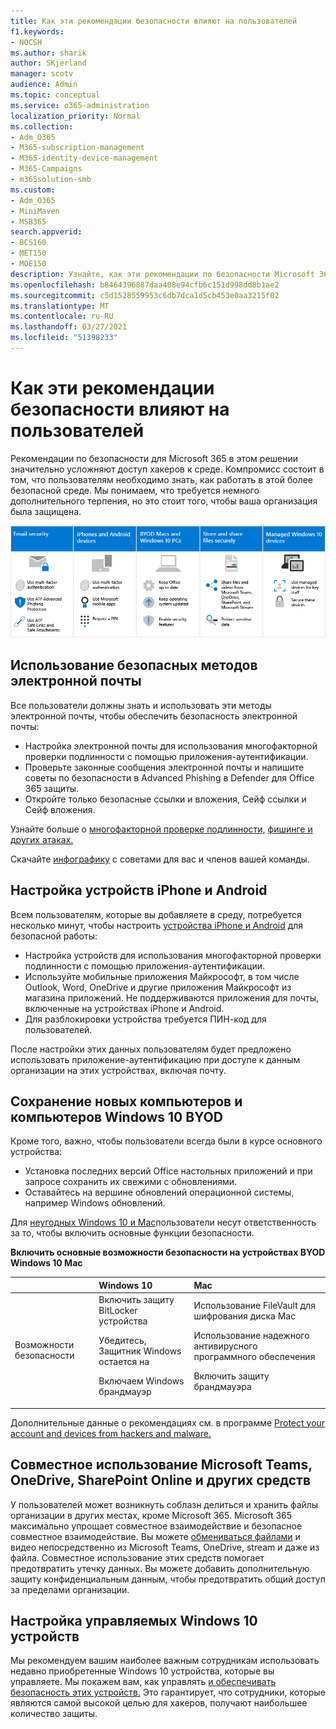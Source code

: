 ```yaml
---
title: Как эти рекомендации безопасности влияют на пользователей
f1.keywords:
- NOCSH
ms.author: sharik
author: SKjerland
manager: scotv
audience: Admin
ms.topic: conceptual
ms.service: o365-administration
localization_priority: Normal
ms.collection:
- Adm_O365
- M365-subscription-management
- M365-identity-device-management
- M365-Campaigns
- m365solution-smb
ms.custom:
- Adm_O365
- MiniMaven
- MSB365
search.appverid:
- BCS160
- MET150
- MOE150
description: Узнайте, как эти рекомендации по безопасности Microsoft 365 бизнес премиум влияют на пользователей и защищают данные.
ms.openlocfilehash: b8464396887daa408e94cfb6c151d998dd8b1ae2
ms.sourcegitcommit: c5d1528559953c6db7dca1d5cb453e0aa3215f02
ms.translationtype: MT
ms.contentlocale: ru-RU
ms.lasthandoff: 03/27/2021
ms.locfileid: "51398233"
---
```

# <a name="how-these-security-recommendations-affect-your-users"></a>Как эти рекомендации безопасности влияют на пользователей

Рекомендации по безопасности для Microsoft 365 в этом решении значительно усложняют доступ хакеров к среде. Компромисс состоит в том, что пользователям необходимо знать, как работать в этой более безопасной среде. Мы понимаем, что требуется немного дополнительного терпения, но это стоит того, чтобы ваша организация была защищена.

![Иллюстрация, которая подводит итоги ключевых точек снизу для iPhones, Устройств Android, Mac, Windows 10, обмена и ключевых сотрудников](../media/M365-democracy-Users_900px.png)

## <a name="use-secure-email-practices"></a>Использование безопасных методов электронной почты

Все пользователи должны знать и использовать эти методы электронной почты, чтобы обеспечить безопасность электронной почты:

- Настройка электронной почты для использования многофакторной проверки подлинности с помощью приложения-аутентификации.
- Проверьте законные сообщения электронной почты и напишите советы по безопасности в Advanced Phishing в Defender для Office 365 защиты.
- Откройте только безопасные ссылки и вложения, Сейф ссылки и Сейф вложения.

Узнайте больше о [многофакторной проверке подлинности,](m365-campaigns-multifactor-authenication.md) [фишинге и других атаках.](m365-campaigns-phishing-and-attacks.md)

Скачайте [инфографику](m365-campaigns-protect-campaign-infographic.md) с советами для вас и членов вашей команды.

## <a name="set-up-iphones-and-android-devices"></a>Настройка устройств iPhone и Android

Всем пользователям, которые вы добавляете в среду, потребуется несколько минут, чтобы настроить [устройства iPhone и Android](../business/set-up-mobile-devices.md?toc=%2Fmicrosoft-365%2Fcampaigns%2Ftoc.json) для безопасной работы:

- Настройка устройств для использования многофакторной проверки подлинности с помощью приложения-аутентификации.
- Используйте мобильные приложения Майкрософт, в том числе Outlook, Word, OneDrive и другие приложения Майкрософт из магазина приложений. Не поддерживаются приложения для почты, включенные на устройствах iPhone и Android. 
- Для разблокировки устройства требуется ПИН-код для пользователей.

После настройки этих данных пользователям будет предложено использовать приложение-аутентификацию при доступе к данным организации на этих устройствах, включая почту.

## <a name="keep-byod-macs-and-windows-10-pcs-fresh"></a>Сохранение новых компьютеров и компьютеров Windows 10 BYOD

Кроме того, важно, чтобы пользователи всегда были в курсе основного устройства:

- Установка последних версий Office настольных приложений и при запросе сохранить их свежими с обновлениями.
- Оставайтесь на вершине обновлений операционной системы, например Windows обновлений.

Для [неугодных Windows 10 и Mac](m365-campaigns-protect-pcs-macs.md)пользователи несут ответственность за то, чтобы включить основные функции безопасности.

**Включить основные возможности безопасности на устройствах BYOD Windows 10 Mac**

| |**Windows 10**|**Mac**|
|:-----|:-----|:------|
|Возможности безопасности|Включить защиту BitLocker устройства<p><p> Убедитесь, Защитник Windows остается на <p>Включаем Windows брандмауэр| Использование FileVault для шифрования диска Mac <p><p>Использование надежного антивирусного программного обеспечения <p>Включить защиту брандмауэра|

Дополнительные данные о рекомендациях см. в программе [Protect your account and devices from hackers and malware.](https://support.office.com/article/Protect-your-account-and-devices-from-hackers-and-malware-066d6216-a56b-4f90-9af3-b3a1e9a327d6#ID0EAABAAA=Windows_10)

## <a name="collaborate-using-microsoft-teams-onedrive-sharepoint-online-and-other-tools"></a>Совместное использование Microsoft Teams, OneDrive, SharePoint Online и других средств

У пользователей может возникнуть соблазн делиться и хранить файлы организации в других местах, кроме Microsoft 365. Microsoft 365 максимально упрощает совместное взаимодействие и безопасное совместное взаимодействие. Вы можете [обмениваться файлами](share-files-and-videos.md) и видео непосредственно из Microsoft Teams, OneDrive, stream и даже из файла. Совместное использование этих средств помогает предотвратить утечку данных. Вы можете добавить дополнительную защиту конфиденциальным данным, чтобы предотвратить общий доступ за пределами организации.

## <a name="set-up-managed-windows-10-devices"></a>Настройка управляемых Windows 10 устройств

Мы рекомендуем вашим наиболее важным сотрудникам использовать недавно приобретенные Windows 10 устройства, которые вы управляете. Мы покажем вам, как управлять [и обеспечивать безопасность этих устройств.](../business/set-up-windows-devices.md?toc=/microsoft-365/campaigns/toc.json) Это гарантирует, что сотрудники, которые являются самой высокой целью для хакеров, получают наибольшее количество защиты.
